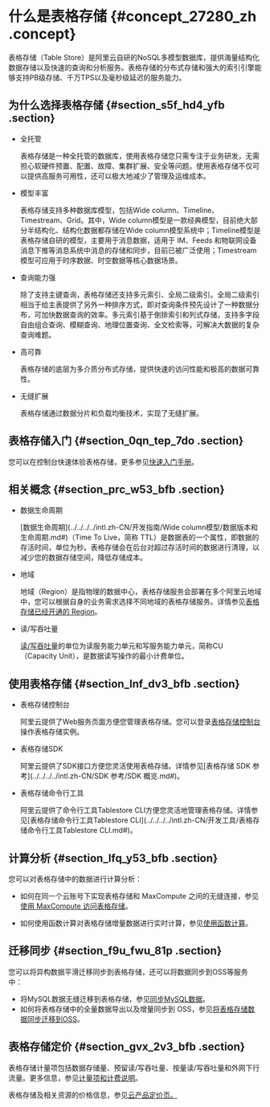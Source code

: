 # 什么是表格存储 {#concept_27280_zh .concept}

表格存储（Table Store）是阿里云自研的NoSQL多模型数据库，提供海量结构化数据存储以及快速的查询和分析服务。表格存储的分布式存储和强大的索引引擎能够支持PB级存储、千万TPS以及毫秒级延迟的服务能力。

## 为什么选择表格存储 {#section_s5f_hd4_yfb .section}

-   全托管

    表格存储是一种全托管的数据库，使用表格存储您只需专注于业务研发，无需担心软硬件预置、配置、故障、集群扩展、安全等问题。使用表格存储不仅可以提供高服务可用性，还可以极大地减少了管理及运维成本。

-   模型丰富

    表格存储支持多种数据库模型，包括Wide column、Timeline、Timestream、Grid。其中，Wide column模型是一款经典模型，目前绝大部分半结构化、结构化数据都存储在Wide column模型系统中；Timeline模型是表格存储自研的模型，主要用于消息数据，适用于 IM、Feeds 和物联网设备消息下推等消息系统中消息的存储和同步，目前已被广泛使用；Timestream模型可应用于时序数据、时空数据等核心数据场景。

-   查询能力强

    除了支持主键查询，表格存储还支持多元索引、全局二级索引。全局二级索引相当于给主表提供了另外一种排序方式，即对查询条件预先设计了一种数据分布，可加快数据查询的效率。多元索引基于倒排索引和列式存储，支持多字段自由组合查询、模糊查询、地理位置查询、全文检索等，可解决大数据的复杂查询难题。

-   高可靠

    表格存储的底层为多介质分布式存储，提供快速的访问性能和极高的数据可靠性。

-   无缝扩展

    表格存储通过数据分片和负载均衡技术，实现了无缝扩展。


## 表格存储入门 {#section_0qn_tep_7do .section}

您可以在控制台快速体验表格存储，更多参见[快速入门手册](../../../../intl.zh-CN/快速入门/概述.md)。

## 相关概念 {#section_prc_w53_bfb .section}

-   数据生命周期

    [数据生命周期](../../../../intl.zh-CN/开发指南/Wide column模型/数据版本和生命周期.md#)（Time To Live，简称 TTL）是数据表的一个属性，即数据的存活时间，单位为秒。表格存储会在后台对超过存活时间的数据进行清理，以减少您的数据存储空间，降低存储成本。

-   地域

    地域（Region）是指物理的数据中心，表格存储服务会部署在多个阿里云地域中，您可以根据自身的业务需求选择不同地域的表格存储服务。详情参见[表格存储已经开通的 Region](intl.zh-CN/开发指南/基础概念/地域.md#)。

-   读/写吞吐量

    [读/写吞吐量](../../../../intl.zh-CN/开发指南/基础概念/读写吞吐量.md#)的单位为读服务能力单元和写服务能力单元，简称CU （Capacity Unit），是数据读写操作的最小计费单位。


## 使用表格存储 {#section_lnf_dv3_bfb .section}

-   表格存储控制台

    阿里云提供了Web服务页面方便您管理表格存储。您可以登录[表格存储控制台](https://ots.console.aliyun.com)操作表格存储实例。

-   表格存储SDK

    阿里云提供了SDK接口方便您灵活使用表格存储。详情参见[表格存储 SDK 参考](../../../../intl.zh-CN/SDK 参考/SDK 概览.md#)。

-   表格存储命令行工具

    阿里云提供了命令行工具Tablestore CLI方便您灵活地管理表格存储。详情参见[表格存储命令行工具Tablestore CLI](../../../../intl.zh-CN/开发工具/表格存储命令行工具Tablestore CLI.md#)。


## 计算分析 {#section_lfq_y53_bfb .section}

您可以对表格存储中的数据进行计算分析：

-   如何在同一个云账号下实现表格存储和 MaxCompute 之间的无缝连接，参见[使用 MaxCompute 访问表格存储](../../../../intl.zh-CN/计算与分析/MaxCompute/使用MaxCompute访问表格存储.md#)。

-   如何使用函数计算对表格存储增量数据进行实时计算，参见[使用函数计算](../../../../intl.zh-CN/计算与分析/函数触发器/使用函数计算.md#)。


## 迁移同步 {#section_f9u_fwu_81p .section}

您可以将异构数据平滑迁移同步到表格存储，还可以将数据同步到OSS等服务中：

-   将MySQL数据无缝迁移到表格存储，参见[同步MySQL数据](../../../../intl.zh-CN/数据同步迁移/将MySQL数据同步迁移到表格存储/全量同步.md#)。
-   如何将表格存储中的全量数据导出以及增量同步到 OSS，参见[将表格存储数据同步迁移到OSS](../../../../intl.zh-CN/数据同步迁移/将表格存储数据同步迁移到OSS/概述.md#)。


## 表格存储定价 {#section_gvx_2v3_bfb .section}

表格存储计量项包括数据存储量、预留读/写吞吐量、按量读/写吞吐量和外网下行流量。更多信息，参见[计量项和计费说明](../../../../intl.zh-CN/产品定价/计费概述.md#)。

表格存储及相关资源的价格信息，参见[云产品定价页。](https://www.alibabacloud.com/product/table-store/pricing)

